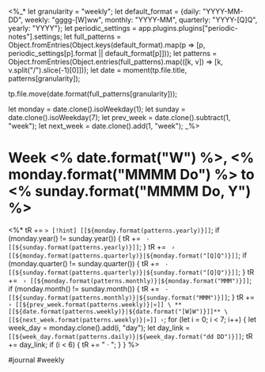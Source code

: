 <%_*
let granularity = "weekly";
let default_format = {daily: "YYYY-MM-DD", weekly: "gggg-[W]ww", monthly: "YYYY-MM", quarterly: "YYYY-[Q]Q", yearly: "YYYY"};
let periodic_settings = app.plugins.plugins["periodic-notes"].settings;
let full_patterns = Object.fromEntries(Object.keys(default_format).map(p => [p, periodic_settings[p].format || default_format[p]]));
let patterns = Object.fromEntries(Object.entries(full_patterns).map(([k, v]) => [k, v.split("/").slice(-1)[0]]));
let date = moment(tp.file.title, patterns[granularity]);

tp.file.move(date.format(full_patterns[granularity]));

let monday = date.clone().isoWeekday(1);
let sunday = date.clone().isoWeekday(7);
let prev_week = date.clone().subtract(1, "week");
let next_week = date.clone().add(1, "week");
_%>
# Week <% date.format("W") %>, <% monday.format("MMMM Do") %> to <% sunday.format("MMMM Do, Y") %>

<%*
tR += `> [!hint] [[${monday.format(patterns.yearly)}]]`;
if (monday.year() != sunday.year()) {
  tR += ` · [[${sunday.format(patterns.yearly)}]]`;
}
tR += ` › [[${monday.format(patterns.quarterly)}|${monday.format("[Q]Q")}]]`;
if (monday.quarter() != sunday.quarter()) {
  tR += ` · [[${sunday.format(patterns.quarterly)}|${sunday.format("[Q]Q")}]]`;
}
tR += ` › [[${monday.format(patterns.monthly)}|${monday.format("MMM")}]]`;
if (monday.month() != sunday.month()) {
  tR += ` · [[${sunday.format(patterns.monthly)}|${sunday.format("MMM")}]]`;
}
tR += ` › [[${prev_week.format(patterns.weekly)}|«]] \
**[[${date.format(patterns.weekly)}|${date.format("[W]W")}]]** \
[[${next_week.format(patterns.weekly)}|»]] › `;
for (let i = 0; i < 7; i++) {
  let week_day = monday.clone().add(i, "day");
  let day_link = `[[${week_day.format(patterns.daily)}|${week_day.format("dd DD")}]]`;
  tR += day_link;
  if (i < 6) {
    tR += " · ";
  }
}
%>

#journal #weekly

